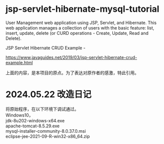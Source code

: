 # jsp-servlet-hibernate-mysql-tutorial
User Management web application using JSP, Servlet, and Hibernate. This web application manages a collection of users with the basic feature: list, insert, update, delete (or CURD operations - Create, Update, Read and Delete).

JSP Servlet Hibernate CRUD Example - 

https://www.javaguides.net/2019/03/jsp-servlet-hibernate-crud-example.html

上面的内容，是本项目的原点。为了表达对原作者的感激，特此引用。

# 2024.05.22 改造日记
将原始程序，在以下环境下调试通过。  
Windows10，  
jdk-8u202-windows-x64.exe  
apache-tomcat-8.5.29.exe  
mysql-installer-community-8.0.37.0.msi  
eclipse-jee-2021-09-R-win32-x86_64.zip  



